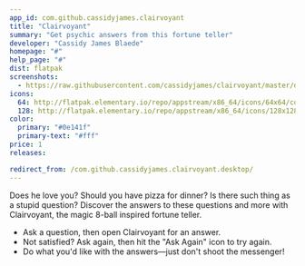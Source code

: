 ```yaml
---
app_id: com.github.cassidyjames.clairvoyant
title: "Clairvoyant"
summary: "Get psychic answers from this fortune teller"
developer: "Cassidy James Blaede"
homepage: "#"
help_page: "#"
dist: flatpak
screenshots:
  - https://raw.githubusercontent.com/cassidyjames/clairvoyant/master/data/screenshot.png
icons:
  64: http://flatpak.elementary.io/repo/appstream/x86_64/icons/64x64/com.github.cassidyjames.clairvoyant.png
  128: http://flatpak.elementary.io/repo/appstream/x86_64/icons/128x128/com.github.cassidyjames.clairvoyant.png
color:
  primary: "#0e141f"
  primary-text: "#fff"
price: 1
releases:

redirect_from: /com.github.cassidyjames.clairvoyant.desktop/
---
```


<p>Does he love you? Should you have pizza for dinner? Is there such thing as a stupid question? Discover the answers to these questions and more with Clairvoyant, the magic 8-ball inspired fortune teller.</p>
<ul>
<li>Ask a question, then open Clairvoyant for an answer.</li>
<li>Not satisfied? Ask again, then hit the "Ask Again" icon to try again.</li>
<li>Do what you'd like with the answers—just don't shoot the messenger!</li>
</ul>